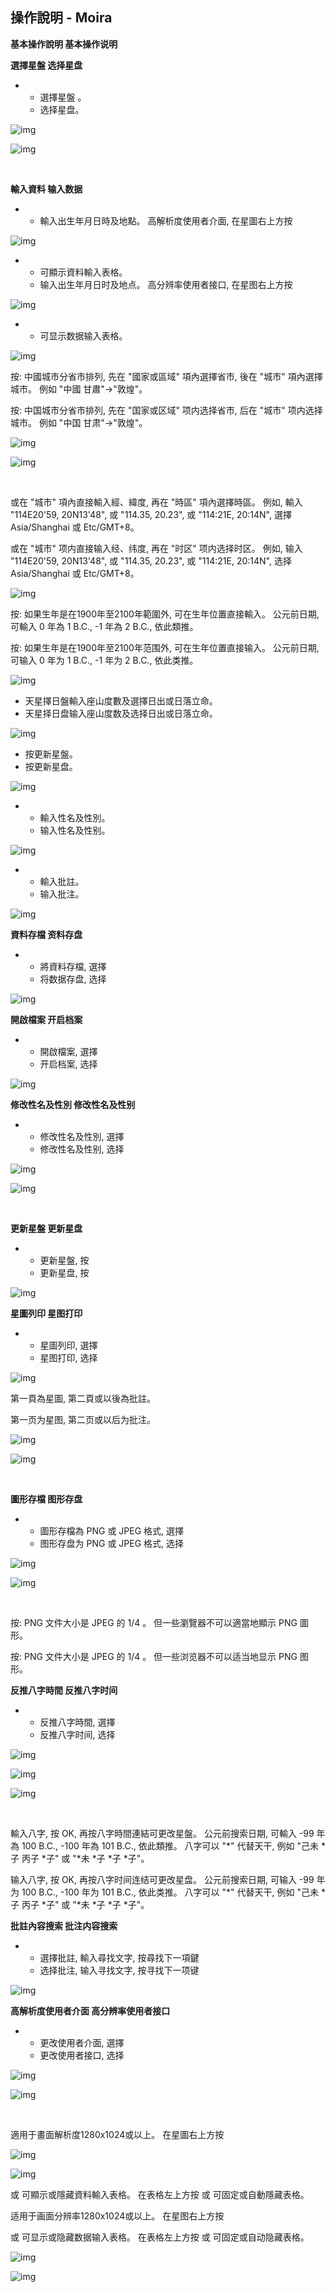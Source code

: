 ## 操作說明 - Moira

**基本操作說明  基本操作说明**

**選擇星盤  选择星盘**

- - 選擇星盤 。
  - 选择星盘。

![img](../..\images\47_BUv9tFXyxFZN1qms2-novzEriZqX66-zlPagtduGfMOZlJ6HdWeUjl2uXyosdcto1gFs8j5nT1vCLVlh8vCaAGm0fc7BYvGWbaiwjNck=w1280)

![img](../..\images\u_8jiqSvN8xv8peDCcC4Wgszy2PO7u6Brl3T-AZDTt3FtEK0Nk9JqHsYw7uXQ_IBEm9jk8xnXw4PpJz7A62yXQJBXgUSASYsHQSqxjFiSMs=w1280)

​                

**輸入資料  输入数据**

- - 輸入出生年月日時及地點。 高解析度使用者介面, 在星圖右上方按 

![img](../../../saved_images/zxTHNsGTHdLQQNRpfn9__45jDzz3nZFwJXAH_kql7Aekb5j33MDX3-OBhriETmsnrESevStT6fkcf241dilcMCmBnVFLmcUVZpD2vzqutKU=w1280)

- -  可顯示資料輸入表格。
  - 输入出生年月日时及地点。 高分辨率使用者接口, 在星图右上方按 

![img](../../../saved_images/7h4rVScVsoyKSKpGvcz8_Iomc5BOkkJlIyAk4OFa9cWlS8MGPyOEOwjbeReDCJNWVWT-v8kez6THNyzyUftydKdpuAnGyTbTuq_k5kj5XiI=w1280)

- -  可显示数据输入表格。

![img](../..\images\HN2Vz5cnxer9lt8dcVG14BE5xudYN53SpwY_umYCfAIPC47w49rVXDDm5ix3kz5N6ziD_eWNERQIHbFHoQ7Z1EdCS0Sn862Ljdl0RSd3EK0=w1280)

按: 中國城市分省市排列, 先在 "國家或區域" 項內選擇省市, 後在 "城市" 項內選擇城市。 例如 "中國 甘肅"->"敦煌"。

按: 中国城市分省市排列, 先在 "国家或区域" 项内选择省市, 后在 "城市" 项内选择城市。 例如 "中国 甘肃"->"敦煌"。

![img](../..\images\VeC8KcvsOaimnagpTzlBDpwqkc0v6Y0dtZFU1r3WrmGIndULqpBwbqN_SQfu0psMb_jamAJq2jwE3kRNpINkPB3VNgv-uqrKwgLD-TZPL9c=w1280)

![img](../..\images\Zy_Ssm_wwTUDdfV_lsx03BLRUGsiRzuBytbZcatKC9ZbJ-dCg2GXXIRUVtqCM8D_8lzTGUF8069CsoXkHjXzKznoh2KtfUBsCggAiT_H6nY=w1280)

​                

或在 "城市" 項內直接輸入經、緯度, 再在 "時區" 項內選擇時區。 例如, 輸入 "114E20'59, 20N13'48", 或 "114.35, 20.23", 或 "114:21E, 20:14N", 選擇 Asia/Shanghai 或 Etc/GMT+8。

或在 "城市" 项内直接输入经、纬度, 再在 "时区" 项内选择时区。 例如, 输入 "114E20'59, 20N13'48", 或 "114.35, 20.23", 或 "114:21E, 20:14N", 选择 Asia/Shanghai 或 Etc/GMT+8。

![img](../..\images\RANPlmjKx9F9nwjlOIq8cbMKFYj09AgvN2w8qEgI4wTp6yeWJAYKKPHegSZYe0ZUPipY83q6pXmJsvPl3LyFOSzvLAHUu1QOtaOS5INV0d8=w1280)

按: 如果生年是在1900年至2100年範圍外, 可在生年位置直接輸入。 公元前日期, 可輸入 0 年為 1 B.C., -1 年為 2 B.C., 依此類推。

按: 如果生年是在1900年至2100年范围外, 可在生年位置直接输入。 公元前日期, 可输入 0 年为 1 B.C., -1 年为 2 B.C., 依此类推。

![img](../..\images\v042PCiiw_wZl3lOOsin9Jcp-bCldLs45MUhKK-e_JRCHqkPNC1ciFOHvQRttQv2weLMcUGoRlD1q2DdsIzK9OUMhoqw1i6j5lX2xVMOKY8=w1280)

- 天星擇日盤輸入座山度數及選擇日出或日落立命。
- 天星择日盘输入座山度数及选择日出或日落立命。

![img](../..\images\PwXNy8JdX_A6t6h8QhpsniPNrF6ksVLVoZFzVEhYuV2rXaG5bNdJnpMmal8oskMt3ryYpcJrQ9sNBEFYnxMN7mEPNXmwtDr710ZMAiIItps=w1280)

- 按更新星盤。
- 按更新星盘。

![img](../../../saved_images/bpS6l3Wg4p6fSrSJZ1fUoYgOeHlxyQXzQXwzKpiUJ6YihLksAOuCCiRW63c8Ki7s=w1280)

- - 輸入性名及性別。
  - 输入性名及性别。

![img](../..\images\tM0hCq3P09nypsKSrCufJ7NcR1f2AUBWEkCu1pc994zqY4BSkSne91n42X36VKhewQoJJKOO2v566zGbeZK9uV22NmzZHBh-SakHLV3FCSg=w1280)

- - 輸入批註。
  - 输入批注。

![img](../..\images\NY1blkfaYhEi7SNe0KwUh3KBLLj4lqagD4zX0RujicR40Dm_t335g4DYu5qtgVONrYsWLHLmJaSq_9q8NUwjQwZYJdp2uSZqR3aBNuoZ3o0=w1280)

**資料存檔  资料存盘**

- - 將資料存檔, 選擇
  - 将数据存盘, 选择

![img](../..\images\qHS-Yjrv157bpT0Fb8AB96notDm3lpE0_IdYbiftfYZKjNusGpG_JYS0_LH2SW-kVvSQoWwCgZVg1ewFRfdEhpmOLw-iKl941g2k_2sXMyg=w1280)

**開啟檔案  开启档案**

- - 開啟檔案, 選擇
  - 开启档案, 选择

![img](../..\images\0J8tkJ4HjVV7mRgnptoop3DE9u8DM5zEr-6qgJ0eCE1Ws_SbVvNdNq2YkIXecjBpl732bm-A1f-vBdz6Jr4KX6RKkRtij5zyoQI6phBESvc=w1280)

**修改性名及性別  修改性名及性别**

- - 修改性名及性別, 選擇
  - 修改性名及性别, 选择

![img](../../../saved_images/xjT-oCRjoaxkgqfKrqib73H9ktQLdG06HE2C5QPwir7x-6ZPycmLMGkBHno7QY1SZtI3wTaqWQFtP0mFGIuICyeV7wr4NM8OD24h6vcLGOM=w1280)

![img](../..\images\M_p3dfS4WIVZ7ZCeyeDErAHmmmtWXxCx3ipVircjfkDkp7hKkHE_VukxjsD8i_NTXiGealFH83LiKc-I43asnWV8gRUMv9wk9RbP8qYF998=w1280)

​                         

**更新星盤  更新星盘**

- - 更新星盤, 按
  - 更新星盘, 按

![img](../..\images\mK0rUBc6UGDiZ6_c3mlyl-FZK-1diR7qMkvPl1yLJDxmB09klORuMChE7YqYMKTM=w1280)

**星圖列印  星图打印**

- - 星圖列印, 選擇
  - 星图打印, 选择

![img](../..\images\JZsoyDMf2aYuF4AvfDnnkU5WLshlAKlqY4zQfu_jYwU7qArPAAHoYyLItouuFuglxXRSPZLQA7AClaHhwAeUgoEz6U0a1eeQOQQ4L4gPWug=w1280)

第一頁為星圖, 第二頁或以後為批註。

第一页为星图, 第二页或以后为批注。

![img](../..\images\GD7W4L4S0WtA0jGEVtLQfYHoAtas09QxBGbc6QP89GLOUFXlMe77iHhM44oGkM2TpA6cxUTxblhhFeBvJMsGc4apGo2GSmaCGIochhnE0qo=w1280)

![img](../..\images\AiZ59mvMCrdS2yP4rgVCCLgPB6dv8TxMEiVP2_JHdZR-cieWtxC4qGY0maKEAzFNg7hWkW2NwK6d1r39dDAJER1mAES1AGuPMQZmbRoCKNU=w1280)

​    

**圖形存檔  图形存盘**

- - 圖形存檔為 PNG 或 JPEG 格式, 選擇
  - 图形存盘为 PNG 或 JPEG 格式, 选择

![img](../..\images\IWbU2nvR2Y3T57QzFa9sdwguzoIRu-6YPPLpR50StINxGBI1nRqX7IqvrRoT2z0jtvPVDdeceDAnt8LBN3Up6E1bqrhipDlQnSCxfu0nUVg=w1280)

![img](../..\images\dDNcSqRgvPIWh2-4LIFfxUUrlFnoHhedJmJji_hVC9wfmfbzws0JXJPfc2Ifjg-pkKcRMISMxq2A2vt-z6_sRcmHA0nY9u71hTrpw4WuZnM=w1280)

​                      

按: PNG 文件大小是 JPEG 的 1/4 。 但一些瀏覽器不可以適當地顯示 PNG 圖形。

按: PNG 文件大小是 JPEG 的 1/4 。 但一些浏览器不可以适当地显示 PNG 图形。

**反推八字時間  反推八字时间**

- - 反推八字時間, 選擇
  - 反推八字时间, 选择

![img](../..\images\myBGd6F_8B29BRT3ueku99-R0NIt2pfaBIbFnBH93cl6A9eyWw306rHo5_EppJ0HR1LD-14KEEorC1wYJNNMdFyLNW0ScJcfQrDiTQhmUYQ=w1280)

![img](../..\images\zlqC4K8VMX0Ey3ihccnsldaydZHdDx6ECh-WXlOBcTxHB0E5ssFT-XE-o4hgSbHxdav4dpiw8DV0bpfXXsU93DGgRcfkRoFrI3vodtKxT3g=w1280)

![img](../..\images\DUnHMfgQlcF-9zG3SXDZSmOASJlTiDf64NCbi6iocxAvmNKwmtrsPlm9MZWT9a_AAxsgFR39Te5Ax4WQgDnb_Or_Miwi9tqswVUJ4EV6kWA=w1280)

​                      

輸入八字, 按 OK, 再按八字時間連結可更改星盤。 公元前搜索日期, 可輸入 -99 年為 100 B.C., -100 年為 101 B.C., 依此類推。 八字可以 "*" 代替天干, 例如  "己未 *子 丙子 *子" 或  "*未 *子 *子 *子"。

输入八字, 按 OK, 再按八字时间连结可更改星盘。 公元前搜索日期, 可输入 -99 年为 100 B.C., -100 年为 101 B.C., 依此类推。 八字可以 "*" 代替天干, 例如 "己未 *子 丙子 *子" 或 "*未 *子 *子 *子"。

**批註內容搜索  批注内容搜索**

- - 選擇批註, 輸入尋找文字, 按尋找下一項鍵
  - 选择批注, 输入寻找文字, 按寻找下一项键

![img](../..\images\obDm2s6oxEKGk0JyP1koD6qkj_9L9ULZZzCwcOtrpCOQ9QM2u8_RK9z9ENOUdedRxjDYMErzcHsBw_NQb-v_N299ma1J5SAVw6Y1HfR7on0=w1280)

**高解析度使用者介面  高分辨率使用者接口**

- - 更改使用者介面, 選擇
  - 更改使用者接口, 选择

![img](../..\images\Fc1lph40ebp-1y2QquBUMuUSQUyH0u-8o9gLnSFVx_TiQfe3MHGTY5B4SQdPtBygIXtCcJ3SWpUXv-EcZ4dz535jSwoBUk9hbs4PwT_986Q=w1280)

![img](../..\images\e6sU4DISDAEWHDzv2-vHEdeOr3PKYTEJ5vK0loTVK93_LBhyGR-F-RGC-99To7gd0tbSXigatavbMDfbxhfGiIEDJcNdpnD2SPz6l5SAbZ0=w1280)

​          

適用于畫面解析度1280x1024或以上。 在星圖右上方按 

![img](../..\images\jUqtyQcruRnti33Bk5DhM5ZxgPLG68u_xlPJwqOXRi6zRP2Q7OjGV3LLLr1ffUsdQb_n4um3jVZi_oH3W-gGzE30oa56VBIp7J_OjHjTD7s=w1280)

![img](../..\images\s5NM--RpkANWej10R5tCq9II7ZYQbeqIpWmNyVNR4EhOoAxGpUriJ7YpLuxPGK0oVHZzNABTxjYaG10MtROsUNbOglKqGS9jNgOYI4ut8Qo=w1280)

 或  可顯示或隱藏資料輸入表格。 在表格左上方按 或  可固定或自動隱藏表格。

适用于画面分辨率1280x1024或以上。 在星图右上方按 

 或  可显示或隐藏数据输入表格。 在表格左上方按 或  可固定或自动隐藏表格。

 

![img](../..\images\IAtdy6OC0qs-J-0U4vZc4o3WGJHHdnlR-1kRurs555jxZhUXK3Vi6dH4bLfE_lM8YdI_3k6jPEx76j9QioLvrPkI97RJQBwkVU8rer15rSY=w1280)

![img](../..\images\8lZXx4bJQ2-S_TW3h83RUwz2uMV7jYCx-WmSrjvTX_465yTtRBpJZWs6qBAK5BtMMRJ1XtweJvFuvH-_yCq2tMN8QrRfNOEd18bGkV-i76U=w1280)